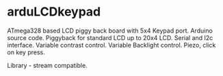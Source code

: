 # arduLCDkeypad

ATmega328 based LCD piggy back board with 5x4 Keypad port.
Arduino source code.
Piggyback for standard LCD up to 20x4 LCD.
Serial and I2c interface.
Variable contrast control.
Variable Backlight control.
Piezo, click on key press.

Library - stream compatible.

